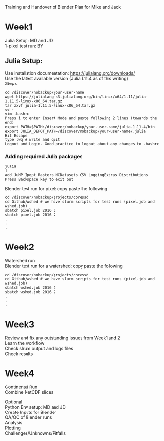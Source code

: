 Training and Handover of Blender Plan for Mike and Jack  

Week1  
======  
Julia Setup: MD and JD  
1-pixel test run: BY  

## Julia Setup: 
Use installation documentation: https://julialang.org/downloads/  
Use the latest available version (Julia 1.11.4 as of this writing)  
Steps  
```
cd /discover/nobackup/your-user-name
wget https://julialang-s3.julialang.org/bin/linux/x64/1.11/julia-1.11.5-linux-x86_64.tar.gz
tar zxvf julia-1.11.5-linux-x86_64.tar.gz
cd ~  
vim .bashrc  
Press i to enter Insert Mode and paste following 2 lines (towards the end)  
export PATH=$PATH:/discover/nobackup/your-user-name/julia-1.11.4/bin  
export JULIA_DEPOT_PATH=/discover/nobackup/your-user-name/.julia  
Hit Escape  
type :wq # write and quit  
Logout and Login. Good practice to logout about any changes to .bashrc  
```

### Adding required Julia packages  
```
julia
]
add JuMP Ipopt Rasters NCDatasets CSV LoggingExtras Distributions  
Press Backspace key to exit out  
```

Blender test run for pixel: copy paste the following    
```
cd /discover/nobackup/projects/coressd  
cd Github/wshed # we have slurm scripts for test runs (pixel.job and wshed.job)  
sbatch pixel.job 2016 1  
sbatch pixel.job 2016 2  
.  
.  
.  
```


Week2
======  
Watershed run  
Blender test run for a watershed: copy paste the following    
```
cd /discover/nobackup/projects/coressd  
cd Github/wshed # we have slurm scripts for test runs (pixel.job and wshed.job)  
sbatch wshed.job 2016 1  
sbatch wshed.job 2016 2  
.  
.  
.  
```

Week3
======  
Review and fix any outstanding issues from Week1 and 2  
Learn the workflow  
Check slrum output and logs files  
Check results  

Week4
======  
Continental Run  
Combine NetCDF slices  

Optional  
Python Env setup: MD and JD  
Create Inputs for Blender  
QA/QC of Blender runs  
Analysis  
Plotting  
Challenges/Unknowns/Pitfalls  

